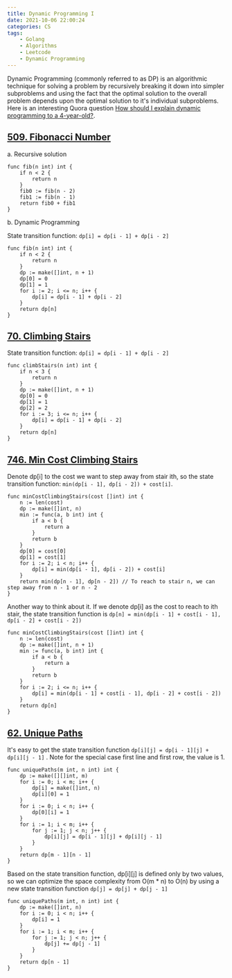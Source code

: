 ```yaml
---
title: Dynamic Programming I
date: 2021-10-06 22:00:24
categories: CS
tags:
    - Golang
    - Algorithms
    - Leetcode
    - Dynamic Programming
---
```


Dynamic Programming (commonly referred to as DP) is an algorithmic technique for solving a problem by recursively breaking it down into simpler subproblems and using the fact that the optimal solution to the overall problem depends upon the optimal solution to it's individual subproblems. Here is an interesting Quora question [How should I explain dynamic programming to a 4-year-old?](https://www.quora.com/How-should-I-explain-dynamic-programming-to-a-4-year-old).

## [509. Fibonacci Number](https://leetcode.com/problems/fibonacci-number/)

a. Recursive solution

```golang
func fib(n int) int {
    if n < 2 {
        return n
    }
    fib0 := fib(n - 2)
    fib1 := fib(n - 1)
    return fib0 + fib1
}
```

b. Dynamic Programming

State transition function: `dp[i] = dp[i - 1] + dp[i - 2]`

```golang
func fib(n int) int {
    if n < 2 {
        return n
    }
    dp := make([]int, n + 1)
    dp[0] = 0
    dp[1] = 1
    for i := 2; i <= n; i++ {
        dp[i] = dp[i - 1] + dp[i - 2]
    }
    return dp[n]
}
```

## [70. Climbing Stairs](https://leetcode.com/problems/climbing-stairs/)

State transition function: `dp[i] = dp[i - 1] + dp[i - 2]`

```golang
func climbStairs(n int) int {
    if n < 3 {
        return n
    }
    dp := make([]int, n + 1)
    dp[0] = 0
    dp[1] = 1
    dp[2] = 2
    for i := 3; i <= n; i++ {
        dp[i] = dp[i - 1] + dp[i - 2]
    }
    return dp[n]
}
```

## [746. Min Cost Climbing Stairs](https://leetcode.com/problems/min-cost-climbing-stairs/)

Denote dp[i] to the cost we want to step away from stair ith,  so the state transition function: `min(dp[i - 1], dp[i - 2]) + cost[i]`. 

```golang
func minCostClimbingStairs(cost []int) int {
    n := len(cost)
    dp := make([]int, n)
    min := func(a, b int) int {
        if a < b {
            return a
        }
        return b
    }
    dp[0] = cost[0]
    dp[1] = cost[1]
    for i := 2; i < n; i++ {
        dp[i] = min(dp[i - 1], dp[i - 2]) + cost[i]
    }
    return min(dp[n - 1], dp[n - 2]) // To reach to stair n, we can step away from n - 1 or n - 2
}
```

Another way to think about it. If we denote dp[i] as the cost to reach to ith stair, the state transition function is `dp[n] = min(dp[i - 1] + cost[i - 1], dp[i - 2] + cost[i - 2])`

```golang
func minCostClimbingStairs(cost []int) int {
    n := len(cost)
    dp := make([]int, n + 1)
    min := func(a, b int) int {
        if a < b {
            return a
        }
        return b
    }
    for i := 2; i <= n; i++ {
        dp[i] = min(dp[i - 1] + cost[i - 1], dp[i - 2] + cost[i - 2])
    }
    return dp[n]
}
```

## [62. Unique Paths](https://leetcode.com/problems/unique-paths/)

It's easy to get the state transition function `dp[i][j] = dp[i - 1][j] + dp[i][j - 1]` . Note for the special case first line and first row, the value is 1.

```golang
func uniquePaths(m int, n int) int {
    dp := make([][]int, m)
    for i := 0; i < m; i++ {
        dp[i] = make([]int, n)
        dp[i][0] = 1
    }
    for i := 0; i < n; i++ {
        dp[0][i] = 1
    }
    for i := 1; i < m; i++ {
        for j := 1; j < n; j++ {
            dp[i][j] = dp[i - 1][j] + dp[i][j - 1]
        }
    }
    return dp[m - 1][n - 1]
}
```

Based on the state transition function, dp[i][j] is defined only by two values, so we can optimize the space complexity from O(m * n) to O(n) by using a new state transition function `dp[j] = dp[j] + dp[j - 1]`

```golang
func uniquePaths(m int, n int) int {
    dp := make([]int, n)
    for i := 0; i < n; i++ {
        dp[i] = 1
    }
    for i := 1; i < m; i++ {
        for j := 1; j < n; j++ {
            dp[j] += dp[j - 1]
        }
    }
    return dp[n - 1]
}
```